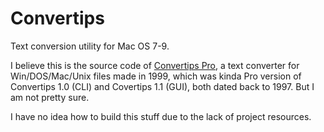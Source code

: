 # Convertips

Text conversion utility for Mac OS 7-9.

I believe this is the source code of [Convertips Pro](https://macintoshgarden.org/apps/convertips-pro), a text converter for Win/DOS/Mac/Unix files made in 1999, which was kinda Pro version of Convertips 1.0 (CLI) and Covertips 1.1 (GUI), both dated back to 1997. But I am not pretty sure.

I have no idea how to build this stuff due to the lack of project resources.
